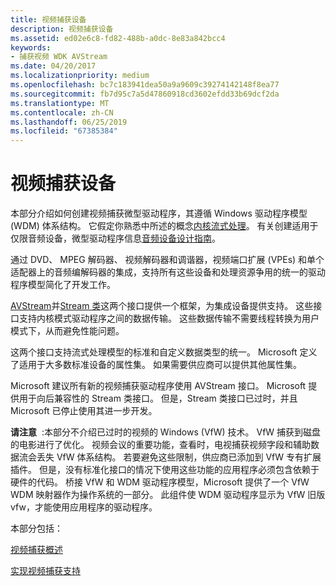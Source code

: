 ```yaml
---
title: 视频捕获设备
description: 视频捕获设备
ms.assetid: ed02e6c8-fd82-488b-a0dc-8e83a842bcc4
keywords:
- 捕获视频 WDK AVStream
ms.date: 04/20/2017
ms.localizationpriority: medium
ms.openlocfilehash: bc7c183941dea50a9a9609c39274142148f8ea77
ms.sourcegitcommit: fb7d95c7a5d47860918cd3602efdd33b69dcf2da
ms.translationtype: MT
ms.contentlocale: zh-CN
ms.lasthandoff: 06/25/2019
ms.locfileid: "67385384"
---
```

# <a name="video-capture-devices"></a>视频捕获设备


本部分介绍如何创建视频捕获微型驱动程序，其遵循 Windows 驱动程序模型 (WDM) 体系结构。 它假定你熟悉中所述的概念[内核流式处理](kernel-streaming.md)。 有关创建适用于仅限音频设备，微型驱动程序信息[音频设备设计指南](https://docs.microsoft.com/windows-hardware/drivers/audio/index)。

通过 DVD、 MPEG 解码器、 视频解码器和调谐器，视频端口扩展 (VPEs) 和单个适配器上的音频编解码器的集成，支持所有这些设备和处理资源争用的统一的驱动程序模型简化了开发工作。

[AVStream](avstream-minidrivers-design-guide.md)并[Stream 类](https://docs.microsoft.com/windows-hardware/drivers/ddi/content/_stream/index)这两个接口提供一个框架，为集成设备提供支持。 这些接口支持内核模式驱动程序之间的数据传输。 这些数据传输不需要线程转换为用户模式下，从而避免性能问题。

这两个接口支持流式处理模型的标准和自定义数据类型的统一。 Microsoft 定义了适用于大多数标准设备的属性集。 如果需要供应商可以提供其他属性集。

Microsoft 建议所有新的视频捕获驱动程序使用 AVStream 接口。 Microsoft 提供用于向后兼容性的 Stream 类接口。 但是，Stream 类接口已过时，并且 Microsoft 已停止使用其进一步开发。

**请注意**  :本部分不介绍已过时的视频的 Windows (VfW) 技术。 VfW 捕获到磁盘的电影进行了优化。 视频会议的重要功能，查看时，电视捕获视频字段和辅助数据流会丢失 VfW 体系结构。 若要避免这些限制，供应商已添加到 VfW 专有扩展插件。 但是，没有标准化接口的情况下使用这些功能的应用程序必须包含依赖于硬件的代码。
桥接 VfW 和 WDM 驱动程序模型，Microsoft 提供了一个 VfW WDM 映射器作为操作系统的一部分。 此组件使 WDM 驱动程序显示为 VfW 旧版 vfw，才能使用应用程序的驱动程序。

 

本部分包括：

[视频捕获概述](video-capture-overview.md)

[实现视频捕获支持](implementing-video-capture-support.md)

 

 




